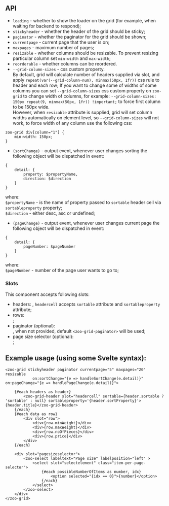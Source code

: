 ## API
- `loading` - whether to show the loader on the grid (for example, when waiting for backend to respond);
- `stickyheader` - whether the header of the grid should be sticky;
- `paginator` - whether the paginator for the grid should be shown;
- `currentpage` - current page that the user is on;
- `maxpages` - maximum number of pages;
- `resizable` - whether columns should be resizable. To prevent resizing particular column set `min-width` and `max-width`;
- `reorderable` - whether columns can be reordered.
- `--grid-column-sizes` - css custom property.      
By default, grid will calculate number of headers supplied via slot, and apply `repeat(var(--grid-column-num), minmax(50px, 1fr))` css rule to header and each row; If you want to change some of widths of some columns you can set `--grid-column-sizes` css custom property on `zoo-grid` to change width of columns, for example: `--grid-column-sizes: 150px repeat(9, minmax(50px, 1fr)) !important;` to force first column to be 150px wide.      
However, when `resizable` attribute is supplied, grid will set column widths automatically on element level, so `--grid-column-sizes` will not work, to force width of any column use the following css:
```
zoo-grid div[column="1"] {
	min-width: 150px;
}
```
- `(sortChange)` - output event, whenever user changes sorting the following object will be dispatched in event:      
```
{
	detail: {
		property: $propertyName,
		direction: $direction
	}
}
```
where:       
`$propertyName` - is the name of property passed to `sortable` header cell via `sortableproperty` property;      
`$direction` - either desc, asc or undefined;      
- `(pageChange)` - output event, whenever user changes current page the following object will be dispatched in event:
```
{
	detail: {
		pageNumber: $pageNumber
	}
}
```
where:      
`$pageNumber` - number of the page user wants to go to;

### Slots
This component accepts following slots:      
- headers: <zoo-grid-header slot="headercell"></zoo-grid-header>, `headercell` accepts `sortable` attribute and `sortableproperty` attribute;
- rows: <div slot="row"></div> ;
- paginator (optional): <div slot="paginator"></div>, when not provided, default `<zoo-grid-paginator>` will be used;
- page size selector (optional): <div slot="pagesizeselector"></div>;

## Example usage (using some Svelte syntax):
```
<zoo-grid stickyheader paginator currentpage="5" maxpages="20" resizable
			on:sortChange="{e => handleSortChange(e.detail)}" on:pageChange="{e => handlePageChange(e.detail)}">

	{#each headers as header}
		<zoo-grid-header slot="headercell" sortable={header.sortable ? 'sortable' : null} sortableproperty='{header.sortProperty}'>{header.title}</zoo-grid-header>
	{/each}
	{#each data as row} 
		<div slot="row">
			<div>{row.minWeight}</div>
			<div>{row.maxWeight}</div>
			<div>{row.noOfPieces}</div>
			<div>{row.price}</div>
		</div>
	{/each}

	<div slot="pagesizeselector">
		<zoo-select labeltext="Page size" labelposition="left" >
			<select slot="selectelement" class="item-per-page-selector">
				{#each possibleNumberOfItems as number, idx}
					<option selected="{idx == 0}">{number}</option>
				{/each}
			</select>
		</zoo-select>
	</div>
</zoo-grid>
```
